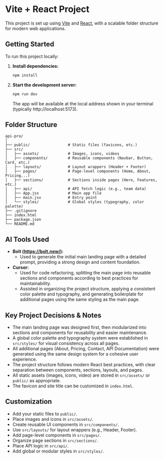 # Vite + React Project

This project is set up using [Vite](https://vitejs.dev/) and [React](https://react.dev/), with a scalable folder structure for modern web applications.

## Getting Started

To run this project locally:

1. **Install dependencies:**
   ```bash
   npm install
   ```
2. **Start the development server:**
   ```bash
   npm run dev
   ```
   The app will be available at the local address shown in your terminal (typically http://localhost:5173).

## Folder Structure

```
api-pro/
│
├── public/                 # Static files (favicons, etc.)
├── src/
│   ├── assets/             # Images, icons, videos
│   ├── components/         # Reusable components (Navbar, Button, Card, etc.)
│   ├── layouts/            # Layout wrappers (Header + Footer)
│   ├── pages/              # Page-level components (Home, About, Pricing...)
│   ├── sections/           # Sections inside pages (Hero, Features, etc.)
│   ├── api/                # API fetch logic (e.g., team data)
│   ├── App.jsx             # Main app file
│   ├── main.jsx            # Entry point
│   └── styles/             # Global styles (typography, color palette)
├── .gitignore
├── index.html
├── package.json
└── README.md
```

## AI Tools Used

- **Bolt (https://bolt.new/):**
  - Used to generate the initial main landing page with a detailed prompt, providing a strong design and content foundation.
- **Cursor:**
  - Used for code refactoring, splitting the main page into reusable sections and components according to best practices for maintainability.
  - Assisted in organizing the project structure, applying a consistent color palette and typography, and generating boilerplate for additional pages using the same styling as the main page.

## Key Project Decisions & Notes

- The main landing page was designed first, then modularized into sections and components for reusability and easier maintenance.
- A global color palette and typography system were established in `src/styles/` for visual consistency across all pages.
- All additional pages (About, Pricing, Contact, API Documentation) were generated using the same design system for a cohesive user experience.
- The project structure follows modern React best practices, with clear separation between components, sections, layouts, and pages.
- All static assets (images, icons, video) are stored in `src/assets/` or `public/` as appropriate.
- The favicon and site title can be customized in `index.html`.

## Customization

- Add your static files to `public/`.
- Place images and icons in `src/assets/`.
- Create reusable UI components in `src/components/`.
- Use `src/layouts/` for layout wrappers (e.g., Header, Footer).
- Add page-level components in `src/pages/`.
- Organize page sections in `src/sections/`.
- Place API logic in `src/api/`.
- Add global or modular styles in `src/styles/`.
